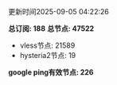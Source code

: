 更新时间2025-09-05 04:22:26

**总订阅: 188**
**总节点: 47522**
- vless节点: 21589
- hysteria2节点: 19

**google ping有效节点: 226**
